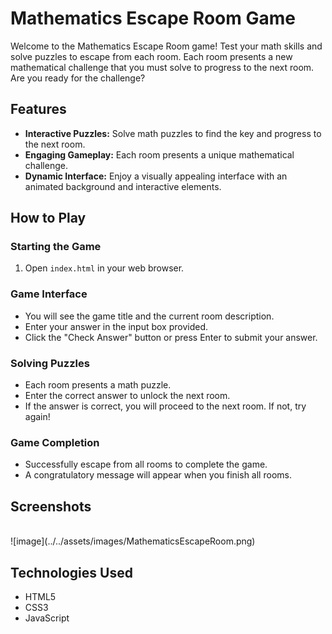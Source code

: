 # Mathematics Escape Room Game

Welcome to the Mathematics Escape Room game! Test your math skills and solve puzzles to escape from each room. Each room presents a new mathematical challenge that you must solve to progress to the next room. Are you ready for the challenge?

## Features

- **Interactive Puzzles:** Solve math puzzles to find the key and progress to the next room.
- **Engaging Gameplay:** Each room presents a unique mathematical challenge.
- **Dynamic Interface:** Enjoy a visually appealing interface with an animated background and interactive elements.

## How to Play

### Starting the Game

1. Open `index.html` in your web browser.

### Game Interface

- You will see the game title and the current room description.
- Enter your answer in the input box provided.
- Click the "Check Answer" button or press Enter to submit your answer.

### Solving Puzzles

- Each room presents a math puzzle.
- Enter the correct answer to unlock the next room.
- If the answer is correct, you will proceed to the next room. If not, try again!

### Game Completion

- Successfully escape from all rooms to complete the game.
- A congratulatory message will appear when you finish all rooms.

## Screenshots

<br>
![image](../../assets/images/MathematicsEscapeRoom.png)
<br>

## Technologies Used

- HTML5
- CSS3
- JavaScript
